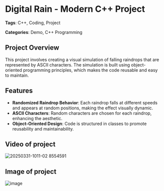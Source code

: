 # Digital Rain - Modern C++ Project

**Tags**: C++, Coding, Project

**Categories**: Demo, C++ Programming

## Project Overview

This project involves creating a visual simulation of falling raindrops that are represented by ASCII characters. The simulation is built using object-oriented programming principles, which makes the code reusable and easy to maintain.

## Features

- **Randomized Raindrop Behavior**: Each raindrop falls at different speeds and appears at random positions, making the effect visually dynamic.
- **ASCII Characters**: Random characters are chosen for each raindrop, enhancing the aesthetic.
- **Object-Oriented Design**: Code is structured in classes to promote reusability and maintainability.

## Video of project
![20250331-1011-02 8554591](https://github.com/user-attachments/assets/a9ac2ef8-086b-4c63-bde3-f5aee9272068)

## Image of project
![image](https://github.com/user-attachments/assets/47bf3051-b847-4e31-825d-3e1c5cacd82d)
